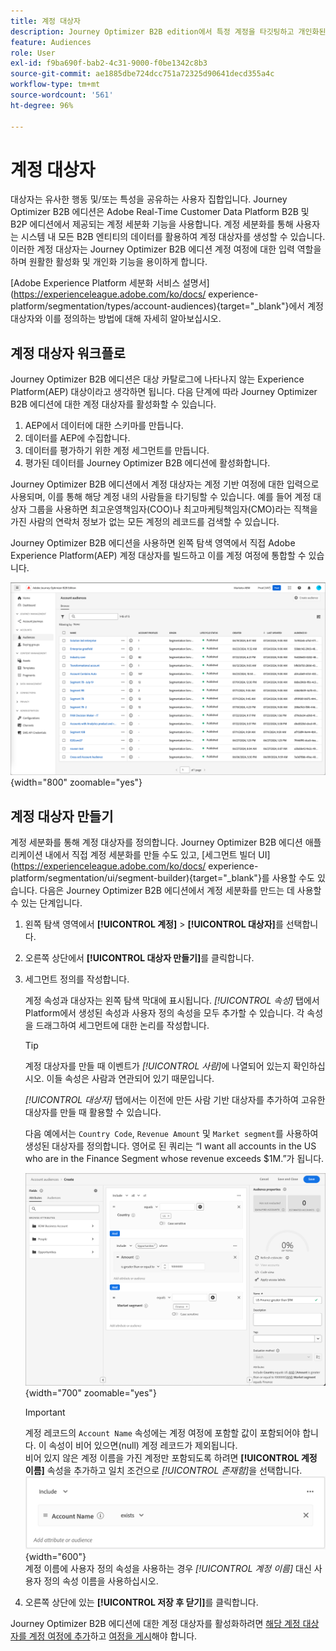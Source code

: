 ```yaml
---
title: 계정 대상자
description: Journey Optimizer B2B edition에서 특정 계정을 타깃팅하고 개인화된 계정 기반 여정을 활성화하기 위해 세분화를 사용하여 계정 대상을 구축할 수 있습니다.
feature: Audiences
role: User
exl-id: f9ba690f-bab2-4c31-9000-f0be1342c8b3
source-git-commit: ae1885dbe724dcc751a72325d90641decd355a4c
workflow-type: tm+mt
source-wordcount: '561'
ht-degree: 96%

---
```


# 계정 대상자

대상자는 유사한 행동 및/또는 특성을 공유하는 사용자 집합입니다. Journey Optimizer B2B 에디션은 Adobe Real-Time Customer Data Platform B2B 및 B2P 에디션에서 제공되는 계정 세분화 기능을 사용합니다. 계정 세분화를 통해 사용자는 시스템 내 모든 B2B 엔티티의 데이터를 활용하여 계정 대상자를 생성할 수 있습니다. 이러한 계정 대상자는 Journey Optimizer B2B 에디션 계정 여정에 대한 입력 역할을 하며 원활한 활성화 및 개인화 기능을 용이하게 합니다.

[Adobe Experience Platform 세분화 서비스 설명서](https://experienceleague.adobe.com/ko/docs/ experience-platform/segmentation/types/account-audiences){target="_blank"}에서 계정 대상자와 이를 정의하는 방법에 대해 자세히 알아보십시오.

## 계정 대상자 워크플로

Journey Optimizer B2B 에디션은 대상 카탈로그에 나타나지 않는 Experience Platform(AEP) 대상이라고 생각하면 됩니다. 다음 단계에 따라 Journey Optimizer B2B 에디션에 대한 계정 대상자를 활성화할 수 있습니다.

1. AEP에서 데이터에 대한 스키마를 만듭니다.
1. 데이터를 AEP에 수집합니다.
1. 데이터를 평가하기 위한 계정 세그먼트를 만듭니다.
1. 평가된 데이터를 Journey Optimizer B2B 에디션에 활성화합니다.

Journey Optimizer B2B 에디션에서 계정 대상자는 계정 기반 여정에 대한 입력으로 사용되며, 이를 통해 해당 계정 내의 사람들을 타기팅할 수 있습니다. 예를 들어 계정 대상자 그룹을 사용하면 최고운영책임자(COO)나 최고마케팅책임자(CMO)라는 직책을 가진 사람의 연락처 정보가 없는 모든 계정의 레코드를 검색할 수 있습니다.

Journey Optimizer B2B 에디션을 사용하면 왼쪽 탐색 영역에서 직접 Adobe Experience Platform(AEP) 계정 대상자를 빌드하고 이를 계정 여정에 통합할 수 있습니다.

![계정 대상자 액세스](./assets/account-audiences-browse.png){width="800" zoomable="yes"}

## 계정 대상자 만들기

계정 세분화를 통해 계정 대상자를 정의합니다. Journey Optimizer B2B 에디션 애플리케이션 내에서 직접 계정 세분화를 만들 수도 있고, [세그먼트 빌더 UI](https://experienceleague.adobe.com/ko/docs/ experience-platform/segmentation/ui/segment-builder){target="_blank"}를 사용할 수도 있습니다. 다음은 Journey Optimizer B2B 에디션에서 계정 세분화를 만드는 데 사용할 수 있는 단계입니다.

1. 왼쪽 탐색 영역에서 **[!UICONTROL 계정]** > **[!UICONTROL 대상자]**&#x200B;를 선택합니다.

1. 오른쪽 상단에서 **[!UICONTROL 대상자 만들기]**&#x200B;를 클릭합니다.

1. 세그먼트 정의를 작성합니다.

   계정 속성과 대상자는 왼쪽 탐색 막대에 표시됩니다. _[!UICONTROL 속성]_ 탭에서 Platform에서 생성된 속성과 사용자 정의 속성을 모두 추가할 수 있습니다. 각 속성을 드래그하여 세그먼트에 대한 논리를 작성합니다.

   >[!TIP]
   >
   >계정 대상자를 만들 때 이벤트가 _[!UICONTROL 사람]_&#x200B;에 나열되어 있는지 확인하십시오. 이들 속성은 사람과 연관되어 있기 때문입니다.<br/>
   >
   >_[!UICONTROL 대상자]_ 탭에서는 이전에 만든 사람 기반 대상자를 추가하여 고유한 대상자를 만들 때 활용할 수 있습니다.

   다음 예에서는 `Country Code`, `Revenue Amount` 및 `Market segment`를 사용하여 생성된 대상자를 정의합니다. 영어로 된 쿼리는 “I want all accounts in the US who are in the Finance Segment whose revenue exceeds $1M.”가 됩니다.

   ![계정 대상자 세그먼트 빌더 예시](./assets/audience-segment-builder-US-finance-1M.png){width="700" zoomable="yes"}
   <br/>

   >[!IMPORTANT]
   >
   >계정 레코드의 `Account Name` 속성에는 계정 여정에 포함할 값이 포함되어야 합니다. 이 속성이 비어 있으면(null) 계정 레코드가 제외됩니다.<br/>
   >비어 있지 않은 계정 이름을 가진 계정만 포함되도록 하려면 **[!UICONTROL 계정 이름]** 속성을 추가하고 일치 조건으로 _[!UICONTROL 존재함]_&#x200B;을 선택합니다.<br/>
   >![계정 이름 속성이 존재함](./assets/audience-segment-builder-account-name-exists.png){width="600"}
   ><br/>계정 이름에 사용자 정의 속성을 사용하는 경우 _[!UICONTROL 계정 이름]_ 대신 사용자 정의 속성 이름을 사용하십시오.

1. 오른쪽 상단에 있는 **[!UICONTROL 저장 후 닫기]**&#x200B;를 클릭합니다.

Journey Optimizer B2B 에디션에 대한 계정 대상자를 활성화하려면 [해당 계정 대상자를 계정 여정에 추가](../journeys/journey-overview.md#add-the-account-audience-for-your-journey)하고 [여정을 게시](../journeys/journey-overview.md)해야 합니다.
